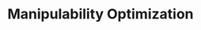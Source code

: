 ---
title: Manipulability Optimization
order: 1
img:
publications:
  - date: 2019-11-04
    img: /assets/images/fast_manipulability_op.png
    title: "Fast Manipulability Maximization Using Continuous-Time Trajectory Optimization"
    authors: "Filip Maric, Oliver Limoyo, Luka Petrovic, <b>Trevor Ablett</b>, Ivan Petrovic and Jonathan Kelly"
    venue: "In Proceedings of the 2019 IEEE International Conference on Intelligent Robots and Systems (IROS), Macau, China, 4 - 8 November 2019"
    note:
    doi:
    links:
        preprint: https://arxiv.org/abs/1908.02963
        video: https://www.youtube.com/watch?v=tB34VfDrF84
---